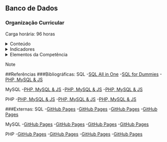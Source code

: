 ## Banco de Dados
### Organização Curricular

Carga horária: 96 horas

<details>
<summary>Conteúdo</summary>

| Conceito | Linguagem |
| :---: | :---: |
| Modelagem de Dados | SQL |
| Web a BD | PHP |

</details>

<details>
<summary>Indicadores</summary>

1.	Estrutura algoritmos, com base na lógica computacional e nos requisitos funcionais descritos no projeto.
2.	Configura o ambiente de desenvolvimento conforme as funcionalidades e características do projeto.
3.	Cria estruturas de código utilizando linguagem de programação para back-end, de acordo com os requisitos do projeto de software.
4.	Desenvolve tratamento de requisições POST e GET do front-end, de acordo com a linguagem de programação back-end.
5.	Implementa session e cookies da aplicação web, de acordo com a linguagem de programação back-end.
6.	Integra banco de dados, de acordo com a aplicação web e requisitos do projeto de software.
</details>

<details>
<summary>Elementos da Competência</summary>

**Conhecimentos**
•	Lógica de programação: conceito de algoritmos, pensamento computacional.
•	Linguagem de programação para back-end e orientação a objetos: sintaxe, definições e funcionalidades.
•	Manipulação de dados: variáveis, constantes, tipos de dados, operadores e expressões.
•	Estrutura lógica: lógica booleana; condicional simples, composta e repetição.
•	Estruturas de dados: vetores e matrizes, declaração, manipulação e aplicabilidade.
•	Arquitetura de aplicações web: conceito de back-end e sua interação com front-end.
•	Ambiente de desenvolvimento: conceito, interface, configuração e compilação.
•	Biblioteca da linguagem: funções próprias da linguagem e suas aplicações.
•	Memória da aplicação web: armazenamento de dados entre requisições, cookies e sessions; aplicabilidade.
•	Segurança da informação: conceito, mecanismos, ameaças e políticas de segurança.
•	Banco de dados: conceito, tipos e volume de dados; Structured Query Language (SQL) - Linguagem de Consulta Estruturada (operações de criação de tabelas e manipulação de dados).
**Habilidades**
•	Registrar e organizar as informações e códigos da aplicação web.
•	Testar aplicação web.
•	Utilizar termos técnicos nas rotinas de trabalho.
•	Aplicar os comandos da linguagem SQL.
**Atitudes/Valores**
•	Sigilo no tratamento de dados e informações.
•	Iniciativa na proposição de soluções de projetos.
•	Proatividade no desenvolvimento das atividades profissionais.
•	Colaboração no desenvolvimento do trabalho em equipe.
•	Respeito aos direitos de propriedade intelectual.
•	Atualização contínua no desenvolvimento das atividades profissionais.
</details>

> [!NOTE]
##Referências
###Bibliográficas:
SQL
-[SQL All in One](https://github.com/CaroliniSimoes/Senac-DesenvolvedorWeb/blob/main/Apostilas/5.%20MySQL/SQL_All-in-One_For_Dummies.pdf3B_filename3DUTF-8SQL_All-in-One_For_Dummies.pdf)
-[SQL for Dummies](https://github.com/CaroliniSimoes/Senac-DesenvolvedorWeb/blob/main/Apostilas/5.%20MySQL/SQL_All-in-One_For_Dummies.pdf3B_filename3DUTF-8SQL_All-in-One_For_Dummies.pdf)
-[PHP, MySQL & JS](https://github.com/CaroliniSimoes/Senac-DesenvolvedorWeb/blob/main/Apostilas/5.%20MySQL/SQL_All-in-One_For_Dummies.pdf3B_filename3DUTF-8SQL_All-in-One_For_Dummies.pdf)

MySQL
-[PHP, MySQL & JS](https://github.com/CaroliniSimoes/Senac-DesenvolvedorWeb/blob/main/Apostilas/5.%20MySQL/SQL_All-in-One_For_Dummies.pdf3B_filename3DUTF-8SQL_All-in-One_For_Dummies.pdf)
-[PHP, MySQL & JS](https://github.com/CaroliniSimoes/Senac-DesenvolvedorWeb/blob/main/Apostilas/5.%20MySQL/SQL_All-in-One_For_Dummies.pdf3B_filename3DUTF-8SQL_All-in-One_For_Dummies.pdf)
-[PHP, MySQL & JS](https://github.com/CaroliniSimoes/Senac-DesenvolvedorWeb/blob/main/Apostilas/5.%20MySQL/SQL_All-in-One_For_Dummies.pdf3B_filename3DUTF-8SQL_All-in-One_For_Dummies.pdf)

PHP
-[PHP, MySQL & JS](https://github.com/CaroliniSimoes/Senac-DesenvolvedorWeb/blob/main/Apostilas/5.%20MySQL/SQL_All-in-One_For_Dummies.pdf3B_filename3DUTF-8SQL_All-in-One_For_Dummies.pdf)
-[PHP, MySQL & JS](https://github.com/CaroliniSimoes/Senac-DesenvolvedorWeb/blob/main/Apostilas/5.%20MySQL/SQL_All-in-One_For_Dummies.pdf3B_filename3DUTF-8SQL_All-in-One_For_Dummies.pdf)
-[PHP, MySQL & JS](https://github.com/CaroliniSimoes/Senac-DesenvolvedorWeb/blob/main/Apostilas/5.%20MySQL/SQL_All-in-One_For_Dummies.pdf3B_filename3DUTF-8SQL_All-in-One_For_Dummies.pdf)

###Externas:
SQL
-[GitHub Pages](https://aws.amazon.com/what-is/sql/)
-[GitHub Pages](https://www.w3schools.com/sql/sql_intro.asp)
-[GitHub Pages](https://www.techtarget.com/searchdatamanagement/definition/SQL)
-[GitHub Pages](https://pages.github.com/)

MySQL
-[GitHub Pages](https://www.techtudo.com.br/noticias/2012/04/o-que-e-e-como-usar-o-mysql.ghtml)
-[GitHub Pages](https://kinsta.com/pt/base-de-conhecimento/o-que-e-mysql/)
-[GitHub Pages](https://www.hostinger.com.br/tutoriais/o-que-e-mysql)
-[GitHub Pages](https://pages.github.com/)

PHP
-[GitHub Pages](https://www.techtudo.com.br/noticias/2012/04/o-que-e-e-como-usar-o-mysql.ghtml)
-[GitHub Pages](https://kinsta.com/pt/base-de-conhecimento/o-que-e-mysql/)
-[GitHub Pages](https://www.hostinger.com.br/tutoriais/o-que-e-mysql)
-[GitHub Pages](https://pages.github.com/)